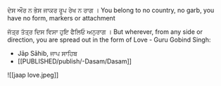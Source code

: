 ਦੇਸ ਔਰ ਨ ਭੇਸ ਜਾਕਰ ਰੂਪ ਰੇਖ ਨ ਰਾਗ । 
You belong to no country, no garb, you have no form, markers or attachment 

ਜੱਤ੍ਰ ਤੱਤ੍ਰ ਦਿਸ ਵਿਸਾ ਹੁਇ ਫੈਲਿਓ ਅਨੁਰਾਗ । 
But wherever, from any side or direction, you are spread out in the form of Love - Guru Gobind Singh: 

- Jāp Sāhib, ਜਾਪ ਸਾਹਿਬ
- [[PUBLISHED/publish/-Dasam/Dasam]] 

![[jaap love.jpeg]]